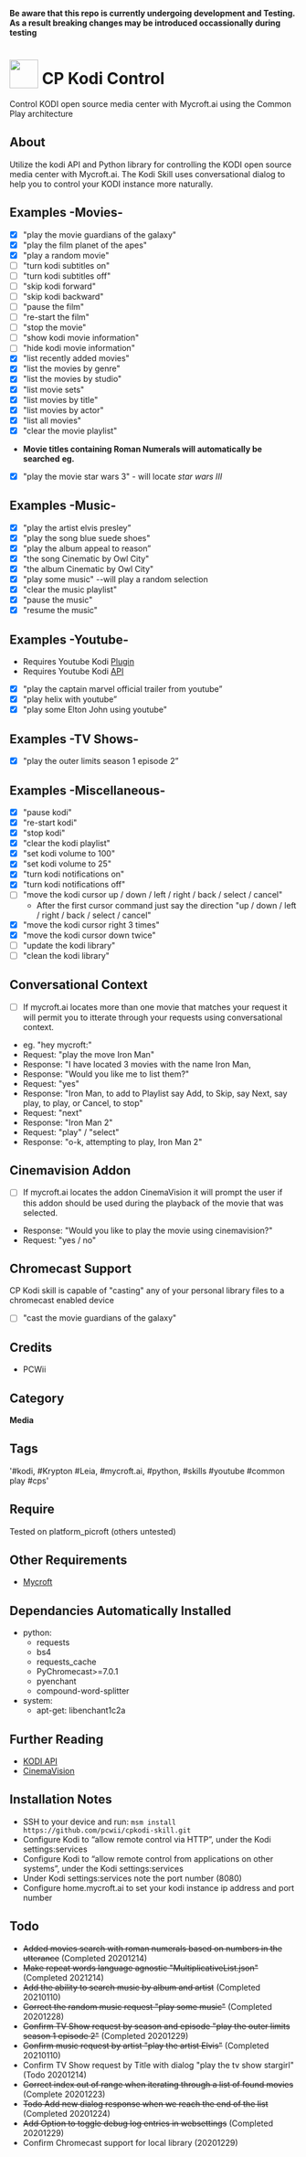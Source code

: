 **Be aware that this repo is currently undergoing development and Testing. As a result breaking changes may be introduced occassionally during testing**
# <img src='https://raw.githack.com/FortAwesome/Font-Awesome/master/svgs/solid/tv.svg' card_color='#40DBB0' width='50' height='50' style='vertical-align:bottom'/> CP Kodi Control
Control KODI open source media center with Mycroft.ai using the Common Play architecture

## About 
Utilize the kodi API and Python library for controlling the KODI open source media center with Mycroft.ai.
The Kodi Skill uses conversational dialog to help you to control your KODI instance more naturally. 

## Examples -Movies-
-[x] "play the movie guardians of the galaxy"
-[x] "play the film planet of the apes"
-[x] "play a random movie"
-[ ] "turn kodi subtitles on"
-[ ] "turn kodi subtitles off"
-[ ] "skip kodi forward"
-[ ] "skip kodi backward"
-[ ] "pause the film"
-[ ] "re-start the film"
-[ ] "stop the movie"
-[ ] "show kodi movie information"
-[ ] "hide kodi movie information"
-[x] "list recently added movies"
-[x] "list the movies by genre"
-[x] "list the movies by studio"
-[x] "list movie sets"
-[x] "list movies by title"
-[x] "list movies by actor"
-[x] "list all movies"
-[x] "clear the movie playlist"
* **Movie titles containing Roman Numerals will automatically be searched**
**eg.** 
-[x] "play the movie star wars 3" - will locate *star wars III* 
## Examples -Music-
-[x] "play the artist elvis presley”
-[x] "play the song blue suede shoes"
-[x] "play the album appeal to reason”
-[x] "the song Cinematic by Owl City"
-[x] "the album Cinematic by Owl City"
-[x] "play some music" --will play a random selection
-[x] "clear the music playlist"
-[x] "pause the music"
-[x] "resume the music"
## Examples -Youtube-
- Requires Youtube Kodi [Plugin](https://github.com/anxdpanic/plugin.video.youtube/releases)
- Requires Youtube Kodi [API](https://github.com/anxdpanic/plugin.video.youtube/wiki/Personal-API-Keys)
-[x] "play the captain marvel official trailer from youtube”
-[x] "play helix with youtube”
-[x] "play some Elton John using youtube"
## Examples -TV Shows-
-[x] "play the outer limits season 1 episode 2”
## Examples -Miscellaneous-
-[x] "pause kodi"
-[x] "re-start kodi"
-[x] "stop kodi"
-[x] "clear the kodi playlist"
-[x] "set kodi volume to 100"
-[x] "set kodi volume to 25"
-[x] "turn kodi notifications on"
-[x] "turn kodi notifications off"
-[ ] "move the kodi cursor up / down / left / right / back / select / cancel"
  - After the first cursor command just say the direction "up / down / left / right / back / select / cancel"
-[x] "move the kodi cursor right 3 times"
-[x] "move the kodi cursor down twice"
-[ ] "update the kodi library"
-[ ] "clean the kodi library"
## Conversational Context
-[ ] If mycroft.ai locates more than one movie that matches your request it will permit you to itterate through your requests
using conversational context.
* eg. "hey mycroft:"
* Request: "play the move Iron Man"
* Response: "I have located 3 movies with the name Iron Man, 
* Response: "Would you like me to list them?"
* Request: "yes"
* Response: "Iron Man, to add to Playlist say Add, to Skip, say Next, say play, to play, or Cancel, to stop"
* Request: "next"
* Response: "Iron Man 2"
* Request: "play" / "select"
* Response: "o-k, attempting to play, Iron Man 2"
## Cinemavision Addon
-[ ] If mycroft.ai locates the addon CinemaVision it will prompt the user if this addon should be used during the 
playback of the movie that was selected.
* Response: "Would you like to play the movie using cinemavision?"
* Request: "yes / no"
## Chromecast Support
CP Kodi skill is capable of "casting" any of your personal library files to a chromecast enabled device
-[ ] "cast the movie guardians of the galaxy"
## Credits 
* PCWii
## Category
**Media**
## Tags
'#kodi, #Krypton #Leia, #mycroft.ai, #python, #skills #youtube #common play #cps'
## Require
Tested on platform_picroft (others untested) 
## Other Requirements
- [Mycroft](https://docs.mycroft.ai/installing.and.running/installation)
## Dependancies **Automatically Installed**
* python:
    - requests
    - bs4
    - requests_cache
    - PyChromecast>=7.0.1
    - pyenchant
    - compound-word-splitter
* system:
    - apt-get: libenchant1c2a
## Further Reading
- [KODI API](https://kodi.wiki/index.php?title=JSON-RPC_API/v8)
- [CinemaVision](https://kodi.wiki/view/Add-on:CinemaVision)
## Installation Notes
- SSH to your device and run: `msm install https://github.com/pcwii/cpkodi-skill.git`
- Configure Kodi to “allow remote control via HTTP”, under the Kodi settings:services
- Configure Kodi to “allow remote control from applications on other systems”, under the Kodi settings:services
- Under Kodi settings:services note the port number (8080)
- Configure home.mycroft.ai to set your kodi instance ip address and port number
## Todo
- ~~Added movies search with roman numerals based on numbers in the utterance~~ (Completed 20201214)
- ~~Make repeat words language agnostic "MultiplicativeList.json"~~ (Completed 2021214)
- ~~Add the ability to search music by album and artist~~ (Completed 20210110)
- ~~Correct the random music request "play some music"~~ (Completed 20201228) 
- ~~Confirm TV Show request by season and episode "play the outer limits season 1 episode 2"~~ (Completed 20201229)
- ~~Confirm music request by artist "play the artist Elvis"~~ (Completed 20210110)
- Confirm TV Show request by Title with dialog "play the tv show stargirl" (Todo 20201214)
- ~~Correct index out of range when iterating through a list of found movies~~ (Complete 20201223)
- ~~Todo Add new dialog response when we reach the end of the list~~ (Completed 20201224)
- ~~Add Option to toggle debug log entries in websettings~~ (Completed 20201229)
- Confirm Chromecast support for local library (20201229)